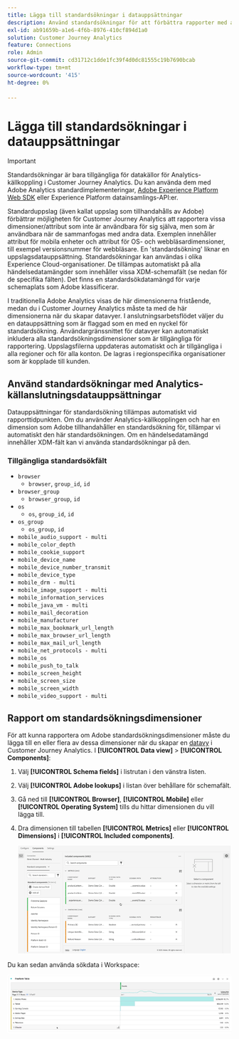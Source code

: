 ```yaml
---
title: Lägga till standardsökningar i datauppsättningar
description: Använd standardsökningar för att förbättra rapporter med användbara dimensioner i Customer Journey Analytics.
exl-id: ab91659b-a1e6-4f6b-8976-410cf894d1a0
solution: Customer Journey Analytics
feature: Connections
role: Admin
source-git-commit: cd31712c1dde1fc39f4d0dc81555c19b7690bcab
workflow-type: tm+mt
source-wordcount: '415'
ht-degree: 0%

---
```


# Lägga till standardsökningar i datauppsättningar

>[!IMPORTANT]
>
>Standardsökningar är bara tillgängliga för datakällor för Analytics-källkoppling i Customer Journey Analytics. Du kan använda dem med Adobe Analytics standardimplementeringar, [Adobe Experience Platform Web SDK](https://experienceleague.adobe.com/docs/experience-platform/edge/home.html) eller Experience Platform datainsamlings-API:er.
>

Standarduppslag (även kallat uppslag som tillhandahålls av Adobe) förbättrar möjligheten för Customer Journey Analytics att rapportera vissa dimensioner/attribut som inte är användbara för sig själva, men som är användbara när de sammanfogas med andra data. Exemplen innehåller attribut för mobila enheter och attribut för OS- och webbläsardimensioner, till exempel versionsnummer för webbläsare. En &#39;standardsökning&#39; liknar en uppslagsdatauppsättning. Standardsökningar kan användas i olika Experience Cloud-organisationer. De tillämpas automatiskt på alla händelsedatamängder som innehåller vissa XDM-schemafält (se nedan för de specifika fälten). Det finns en standardsökdatamängd för varje schemaplats som Adobe klassificerar.

I traditionella Adobe Analytics visas de här dimensionerna fristående, medan du i Customer Journey Analytics måste ta med de här dimensionerna när du skapar datavyer. I anslutningsarbetsflödet väljer du en datauppsättning som är flaggad som en med en nyckel för standardsökning. Användargränssnittet för datavyer kan automatiskt inkludera alla standardsökningsdimensioner som är tillgängliga för rapportering. Uppslagsfilerna uppdateras automatiskt och är tillgängliga i alla regioner och för alla konton. De lagras i regionspecifika organisationer som är kopplade till kunden.

## Använd standardsökningar med Analytics-källanslutningsdatauppsättningar

Datauppsättningar för standardsökning tillämpas automatiskt vid rapporttidpunkten. Om du använder Analytics-källkopplingen och har en dimension som Adobe tillhandahåller en standardsökning för, tillämpar vi automatiskt den här standardsökningen. Om en händelsedatamängd innehåller XDM-fält kan vi använda standardsökningar på den.

<!--
### Specific IDs that need to be populated

The following IDs need to be populated in the specific XDM mixins for this functionality to work:

* Environment Details Mixin – device/typeID value populated - Must match Device Atlas IDs and will populate device data.
* Adobe Analytics ExperienceEvent Template Mixin or Adobe Analytics ExperienceEvent Full Extension Mixin with analytics/environment/browserIDStr and analytics/environment/operatingSystemIDStr. Both must match the Adobe IDs and  populate browser and OS data, respectively.

You need these mixins with the three IDs populated (device/typeID, environment/browserIDStr, and environment/operatingSystemIDStr). The lookup dimensions will then be pulled automatically by Customer Journey Analytics and will be available in the Data View.

The catch here is that they can only populate those IDs today if they have a direct relationship with Device Atlas. They are Device Atlas IDs, and they provide an API to allow a customer to look them up. This is a significant hurdle, and we may just want to take the reference to this capability out of the product documentation until we have a productized way to expose the Device Atlas ID lookup functionality.
-->

### Tillgängliga standardsökfält

* `browser`
   * `browser`, `group_id`, `id`
* `browser_group`
   * `browser_group`, `id`
* `os`
   * `os`, `group_id`, `id`
* `os_group`
   * `os_group`, `id`
* `mobile_audio_support - multi`
* `mobile_color_depth`
* `mobile_cookie_support`
* `mobile_device_name`
* `mobile_device_number_transmit`
* `mobile_device_type`
* `mobile_drm - multi`
* `mobile_image_support - multi`
* `mobile_information_services`
* `mobile_java_vm - multi`
* `mobile_mail_decoration`
* `mobile_manufacturer`
* `mobile_max_bookmark_url_length`
* `mobile_max_browser_url_length`
* `mobile_max_mail_url_length`
* `mobile_net_protocols - multi`
* `mobile_os`
* `mobile_push_to_talk`
* `mobile_screen_height`
* `mobile_screen_size`
* `mobile_screen_width`
* `mobile_video_support - multi`

## Rapport om standardsökningsdimensioner

För att kunna rapportera om Adobe standardsökningsdimensioner måste du lägga till en eller flera av dessa dimensioner när du skapar en [datavy](/help/data-views/data-views.md) i Customer Journey Analytics. I **[!UICONTROL Data view]** > **[!UICONTROL Components]**:

1. Välj **[!UICONTROL Schema fields]** i listrutan i den vänstra listen.
1. Välj **[!UICONTROL Adobe lookups]** i listan över behållare för schemafält.
1. Gå ned till **[!UICONTROL Browser]**, **[!UICONTROL Mobile]** eller **[!UICONTROL Operating System]** tills du hittar dimensionen du vill lägga till.
1. Dra dimensionen till tabellen **[!UICONTROL Metrics]** eller **[!UICONTROL Dimensions]** i **[!UICONTROL Included components]**.

   ![Skapa en datavy som visar listan Lägg till komponenter](assets/add-standard-lookup-dimension.gif)

Du kan sedan använda sökdata i Workspace:

![Frihandstabell som visar data](assets/gl-reporting.png)
